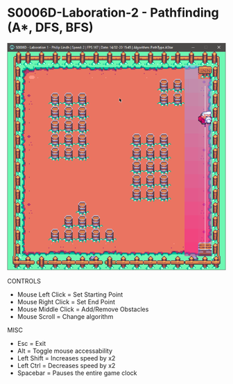 # S0006D-Laboration-2 - Pathfinding (A*, DFS, BFS)

![](showcase.gif)

CONTROLS
* Mouse Left Click = Set Starting Point
* Mouse Right Click = Set End Point
* Mouse Middle Click = Add/Remove Obstacles
* Mouse Scroll = Change algorithm 

MISC
* Esc = Exit
* Alt = Toggle mouse accessability
* Left Shift = Increases speed by x2 
* Left Ctrl  = Decreases speed by x2
* Spacebar = Pauses the entire game clock 
